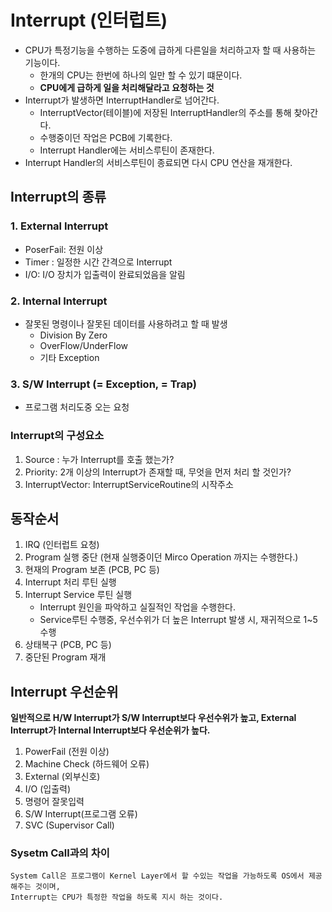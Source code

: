 # Interrupt (인터럽트)
- CPU가 특정기능을 수행하는 도중에 급하게 다른일을 처리하고자 할 때 사용하는 기능이다.
  - 한개의 CPU는 한번에 하나의 일만 할 수 있기 떄문이다.
  - **CPU에게 급하게 일을 처리해달라고 요청하는 것**
- Interrupt가 발생하면 InterruptHandler로 넘어간다.
  - InterruptVector(테이블)에 저장된 InterruptHandler의 주소를 통해 찾아간다. 
  - 수행중이던 작업은 PCB에 기록한다. 
  - Interrupt Handler에는 서비스루틴이 존재한다.
- Interrupt Handler의 서비스루틴이 종료되면 다시 CPU 연산을 재개한다.

## Interrupt의 종류

### 1. External Interrupt
- PoserFail: 전원 이상
- Timer : 일정한 시간 간격으로 Interrupt
- I/O: I/O 장치가 입출력이 완료되었음을 알림
### 2. Internal Interrupt
- 잘못된 명령이나 잘못된 데이터를 사용하려고 할 때 발생
  - Division By Zero
  - OverFlow/UnderFlow
  - 기타 Exception
### 3. S/W Interrupt (= Exception, = Trap)
- 프로그램 처리도중 오는 요청

### Interrupt의 구성요소
1. Source : 누가 Interrupt를 호출 했는가?
2. Priority: 2개 이상의 Interrupt가 존재할 때, 무엇을 먼저 처리 할 것인가?
3. InterruptVector: InterruptServiceRoutine의 시작주소


## 동작순서
1. IRQ (인터럽트 요청)
2. Program 실행 중단 (현재 실행중이던 Mirco Operation 까지는 수행한다.)
3. 현재의 Program 보존 (PCB, PC 등)
4. Interrupt 처리 루틴 실행
5. Interrupt Service 루틴 실행
   - Interrupt 원인을 파악하고 실질적인 작업을 수행한다.
   - Service루틴 수행중, 우선수위가 더 높은 Interrupt 발생 시, 재귀적으로 1~5 수행
6. 상태복구 (PCB, PC 등)
7. 중단된 Program 재개

## Interrupt 우선순위
**일반적으로 H/W Interrupt가 S/W Interrupt보다 우선수위가 높고, External Interrupt가 Internal Interrupt보다 우선순위가 높다.**
1. PowerFail (전원 이상)
2. Machine Check (하드웨어 오류)
3. External (외부신호)
4. I/O (입출력)
5. 명령어 잘못입력
6. S/W Interrupt(프로그램 오류)
7. SVC (Supervisor Call)

### Sysetm Call과의 차이
```text
System Call은 프로그램이 Kernel Layer에서 할 수있는 작업을 가능하도록 OS에서 제공해주는 것이며,
Interrupt는 CPU가 특정한 작업을 하도록 지시 하는 것이다.
```